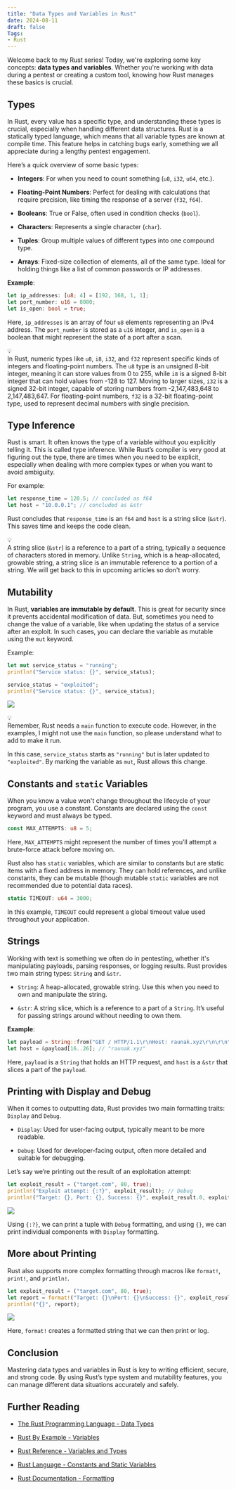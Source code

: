 ```yaml
---
title: "Data Types and Variables in Rust"
date: 2024-08-11
draft: false
Tags:
- Rust
---
```


Welcome back to my Rust series! Today, we're exploring some key concepts: **data types and variables**. Whether you're working with data during a pentest or creating a custom tool, knowing how Rust manages these basics is crucial.

## **Types**

In Rust, every value has a specific type, and understanding these types is crucial, especially when handling different data structures. Rust is a statically typed language, which means that all variable types are known at compile time. This feature helps in catching bugs early, something we all appreciate during a lengthy pentest engagement.

Here’s a quick overview of some basic types:

* **Integers**: For when you need to count something (`u8`, `i32`, `u64`, etc.).
    
* **Floating-Point Numbers**: Perfect for dealing with calculations that require precision, like timing the response of a server (`f32`, `f64`).
    
* **Booleans**: True or False, often used in condition checks (`bool`).
    
* **Characters**: Represents a single character (`char`).
    
* **Tuples**: Group multiple values of different types into one compound type.
    
* **Arrays**: Fixed-size collection of elements, all of the same type. Ideal for holding things like a list of common passwords or IP addresses.
    

**Example**:

```rust
let ip_addresses: [u8; 4] = [192, 168, 1, 1];
let port_number: u16 = 8080;
let is_open: bool = true;
```

Here, `ip_addresses` is an array of four `u8` elements representing an IPv4 address. The `port_number` is stored as a `u16` integer, and `is_open` is a boolean that might represent the state of a port after a scan.

<div data-node-type="callout">
<div data-node-type="callout-emoji">💡</div>
<div data-node-type="callout-text">In Rust, numeric types like <code>u8</code>, <code>i8</code>, <code>i32</code>, and <code>f32</code> represent specific kinds of integers and floating-point numbers. The <code>u8</code> type is an unsigned 8-bit integer, meaning it can store values from 0 to 255, while <code>i8</code> is a signed 8-bit integer that can hold values from -128 to 127. Moving to larger sizes, <code>i32</code> is a signed 32-bit integer, capable of storing numbers from -2,147,483,648 to 2,147,483,647. For floating-point numbers, <code>f32</code> is a 32-bit floating-point type, used to represent decimal numbers with single precision.</div>
</div>

## **Type Inference**

Rust is smart. It often knows the type of a variable without you explicitly telling it. This is called type inference. While Rust’s compiler is very good at figuring out the type, there are times when you need to be explicit, especially when dealing with more complex types or when you want to avoid ambiguity.

For example:

```rust
let response_time = 120.5; // concluded as f64
let host = "10.0.0.1"; // concluded as &str
```

Rust concludes that `response_time` is an `f64` and `host` is a string slice (`&str`). This saves time and keeps the code clean.

<div data-node-type="callout">
<div data-node-type="callout-emoji">💡</div>
<div data-node-type="callout-text">A string slice (<code>&amp;str</code>) is a reference to a part of a string, typically a sequence of characters stored in memory. Unlike <code>String</code>, which is a heap-allocated, growable string, a string slice is an immutable reference to a portion of a string. We will get back to this in upcoming articles so don't worry.</div>
</div>

## **Mutability**

In Rust, **variables are immutable by default**. This is great for security since it prevents accidental modification of data. But, sometimes you need to change the value of a variable, like when updating the status of a service after an exploit. In such cases, you can declare the variable as mutable using the `mut` keyword.

Example:

```rust
let mut service_status = "running";
println!("Service status: {}", service_status);

service_status = "exploited";
println!("Service status: {}", service_status);
```

![](1.png)

<div data-node-type="callout">
<div data-node-type="callout-emoji">💡</div>
<div data-node-type="callout-text">Remember, Rust needs a <code>main</code> function to execute code. However, in the examples, I might not use the <code>main</code> function, so please understand what to add to make it run.</div>
</div>

In this case, `service_status` starts as `"running"` but is later updated to `"exploited"`. By marking the variable as `mut`, Rust allows this change.

## **Constants and** `static` Variables

When you know a value won't change throughout the lifecycle of your program, you use a constant. Constants are declared using the `const` keyword and must always be typed.

```rust
const MAX_ATTEMPTS: u8 = 5;
```

Here, `MAX_ATTEMPTS` might represent the number of times you’ll attempt a brute-force attack before moving on.

Rust also has `static` variables, which are similar to constants but are static items with a fixed address in memory. They can hold references, and unlike constants, they can be mutable (though mutable `static` variables are not recommended due to potential data races).

```rust
static TIMEOUT: u64 = 3000;
```

In this example, `TIMEOUT` could represent a global timeout value used throughout your application.

## **Strings**

Working with text is something we often do in pentesting, whether it's manipulating payloads, parsing responses, or logging results. Rust provides two main string types: `String` and `&str`.

* `String`: A heap-allocated, growable string. Use this when you need to own and manipulate the string.
    
* `&str`: A string slice, which is a reference to a part of a `String`. It’s useful for passing strings around without needing to own them.
    

**Example**:

```rust
let payload = String::from("GET / HTTP/1.1\r\nHost: raunak.xyz\r\n\r\n");
let host = &payload[16..26]; // "raunak.xyz"
```

Here, `payload` is a `String` that holds an HTTP request, and `host` is a `&str` that slices a part of the `payload`.

## **Printing with Display and Debug**

When it comes to outputting data, Rust provides two main formatting traits: `Display` and `Debug`.

* `Display`: Used for user-facing output, typically meant to be more readable.
    
* `Debug`: Used for developer-facing output, often more detailed and suitable for debugging.
    

Let’s say we’re printing out the result of an exploitation attempt:

```rust
let exploit_result = ("target.com", 80, true);
println!("Exploit attempt: {:?}", exploit_result); // Debug
println!("Target: {}, Port: {}, Success: {}", exploit_result.0, exploit_result.1, exploit_result.2); // Display
```

![](2.png)

Using `{:?}`, we can print a tuple with `Debug` formatting, and using `{}`, we can print individual components with `Display` formatting.

## **More about Printing**

Rust also supports more complex formatting through macros like `format!`, `print!`, and `println!`.

```rust
let exploit_result = ("target.com", 80, true);
let report = format!("Target: {}\nPort: {}\nSuccess: {}", exploit_result.0, exploit_result.1, exploit_result.2);
println!("{}", report);
```

![](3.png)

Here, `format!` creates a formatted string that we can then print or log.

## Conclusion

Mastering data types and variables in Rust is key to writing efficient, secure, and strong code. By using Rust’s type system and mutability features, you can manage different data situations accurately and safely.

## Further Reading

* [The Rust Programming Language - Data Types](https://doc.rust-lang.org/book/ch03-02-data-types.html)
    
* [Rust By Example - Variables](https://doc.rust-lang.org/rust-by-example/variable_bindings.html)
    
* [Rust Reference - Variables and Types](https://doc.rust-lang.org/reference/variables.html)
    
* [Rust Language - Constants and Static Variables](https://doc.rust-lang.org/book/ch03-01-variables-and-mutability.html)
    
* [Rust Documentation - Formatting](https://doc.rust-lang.org/std/fmt/)